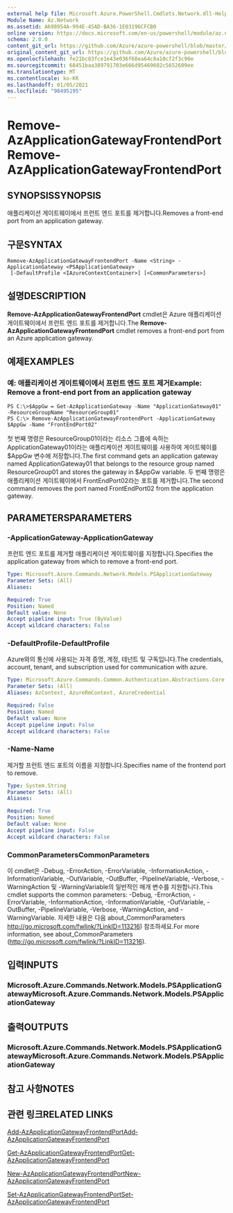 ```yaml
---
external help file: Microsoft.Azure.PowerShell.Cmdlets.Network.dll-Help.xml
Module Name: Az.Network
ms.assetid: A698954A-994E-45AD-BA36-1E03196CFCB0
online version: https://docs.microsoft.com/en-us/powershell/module/az.network/remove-azapplicationgatewayfrontendport
schema: 2.0.0
content_git_url: https://github.com/Azure/azure-powershell/blob/master/src/Network/Network/help/Remove-AzApplicationGatewayFrontendPort.md
original_content_git_url: https://github.com/Azure/azure-powershell/blob/master/src/Network/Network/help/Remove-AzApplicationGatewayFrontendPort.md
ms.openlocfilehash: fe21bc83fce1e43e036f68ea64c8a10cf2f3c90e
ms.sourcegitcommit: 68451baa389791703e666d95469602c5652609ee
ms.translationtype: MT
ms.contentlocale: ko-KR
ms.lasthandoff: 01/05/2021
ms.locfileid: "98495195"
---
```

# <span data-ttu-id="a89a3-101">Remove-AzApplicationGatewayFrontendPort</span><span class="sxs-lookup"><span data-stu-id="a89a3-101">Remove-AzApplicationGatewayFrontendPort</span></span>

## <span data-ttu-id="a89a3-102">SYNOPSIS</span><span class="sxs-lookup"><span data-stu-id="a89a3-102">SYNOPSIS</span></span>
<span data-ttu-id="a89a3-103">애플리케이션 게이트웨이에서 프런트 엔드 포트를 제거합니다.</span><span class="sxs-lookup"><span data-stu-id="a89a3-103">Removes a front-end port from an application gateway.</span></span>

## <span data-ttu-id="a89a3-104">구문</span><span class="sxs-lookup"><span data-stu-id="a89a3-104">SYNTAX</span></span>

```
Remove-AzApplicationGatewayFrontendPort -Name <String> -ApplicationGateway <PSApplicationGateway>
 [-DefaultProfile <IAzureContextContainer>] [<CommonParameters>]
```

## <span data-ttu-id="a89a3-105">설명</span><span class="sxs-lookup"><span data-stu-id="a89a3-105">DESCRIPTION</span></span>
<span data-ttu-id="a89a3-106">**Remove-AzApplicationGatewayFrontendPort** cmdlet은 Azure 애플리케이션 게이트웨이에서 프런트 엔드 포트를 제거합니다.</span><span class="sxs-lookup"><span data-stu-id="a89a3-106">The **Remove-AzApplicationGatewayFrontendPort** cmdlet removes a front-end port from an Azure application gateway.</span></span>

## <span data-ttu-id="a89a3-107">예제</span><span class="sxs-lookup"><span data-stu-id="a89a3-107">EXAMPLES</span></span>

### <span data-ttu-id="a89a3-108">예: 애플리케이션 게이트웨이에서 프런트 엔드 포트 제거</span><span class="sxs-lookup"><span data-stu-id="a89a3-108">Example: Remove a front-end port from an application gateway</span></span>
```
PS C:\>$AppGw = Get-AzApplicationGateway -Name "ApplicationGateway01" -ResourceGroupName "ResourceGroup01"
PS C:\> Remove-AzApplicationGatewayFrontendPort -ApplicationGateway $AppGw -Name "FrontEndPort02"
```

<span data-ttu-id="a89a3-109">첫 번째 명령은 ResourceGroup01이라는 리소스 그룹에 속하는 ApplicationGateway01이라는 애플리케이션 게이트웨이를 사용하여 게이트웨이를 $AppGw 변수에 저장합니다.</span><span class="sxs-lookup"><span data-stu-id="a89a3-109">The first command gets an application gateway named ApplicationGateway01 that belongs to the resource group named ResourceGroup01 and stores the gateway in $AppGw variable.</span></span>
<span data-ttu-id="a89a3-110">두 번째 명령은 애플리케이션 게이트웨이에서 FrontEndPort02라는 포트를 제거합니다.</span><span class="sxs-lookup"><span data-stu-id="a89a3-110">The second command removes the port named FrontEndPort02 from the application gateway.</span></span>

## <span data-ttu-id="a89a3-111">PARAMETERS</span><span class="sxs-lookup"><span data-stu-id="a89a3-111">PARAMETERS</span></span>

### <span data-ttu-id="a89a3-112">-ApplicationGateway</span><span class="sxs-lookup"><span data-stu-id="a89a3-112">-ApplicationGateway</span></span>
<span data-ttu-id="a89a3-113">프런트 엔드 포트를 제거할 애플리케이션 게이트웨이를 지정합니다.</span><span class="sxs-lookup"><span data-stu-id="a89a3-113">Specifies the application gateway from which to remove a front-end port.</span></span>

```yaml
Type: Microsoft.Azure.Commands.Network.Models.PSApplicationGateway
Parameter Sets: (All)
Aliases:

Required: True
Position: Named
Default value: None
Accept pipeline input: True (ByValue)
Accept wildcard characters: False
```

### <span data-ttu-id="a89a3-114">-DefaultProfile</span><span class="sxs-lookup"><span data-stu-id="a89a3-114">-DefaultProfile</span></span>
<span data-ttu-id="a89a3-115">Azure와의 통신에 사용되는 자격 증명, 계정, 테넌트 및 구독입니다.</span><span class="sxs-lookup"><span data-stu-id="a89a3-115">The credentials, account, tenant, and subscription used for communication with azure.</span></span>

```yaml
Type: Microsoft.Azure.Commands.Common.Authentication.Abstractions.Core.IAzureContextContainer
Parameter Sets: (All)
Aliases: AzContext, AzureRmContext, AzureCredential

Required: False
Position: Named
Default value: None
Accept pipeline input: False
Accept wildcard characters: False
```

### <span data-ttu-id="a89a3-116">-Name</span><span class="sxs-lookup"><span data-stu-id="a89a3-116">-Name</span></span>
<span data-ttu-id="a89a3-117">제거할 프런트 엔드 포트의 이름을 지정합니다.</span><span class="sxs-lookup"><span data-stu-id="a89a3-117">Specifies name of the frontend port to remove.</span></span>

```yaml
Type: System.String
Parameter Sets: (All)
Aliases:

Required: True
Position: Named
Default value: None
Accept pipeline input: False
Accept wildcard characters: False
```

### <span data-ttu-id="a89a3-118">CommonParameters</span><span class="sxs-lookup"><span data-stu-id="a89a3-118">CommonParameters</span></span>
<span data-ttu-id="a89a3-119">이 cmdlet은 -Debug, -ErrorAction, -ErrorVariable, -InformationAction, -InformationVariable, -OutVariable, -OutBuffer, -PipelineVariable, -Verbose, -WarningAction 및 -WarningVariable의 일반적인 매개 변수를 지원합니다.</span><span class="sxs-lookup"><span data-stu-id="a89a3-119">This cmdlet supports the common parameters: -Debug, -ErrorAction, -ErrorVariable, -InformationAction, -InformationVariable, -OutVariable, -OutBuffer, -PipelineVariable, -Verbose, -WarningAction, and -WarningVariable.</span></span> <span data-ttu-id="a89a3-120">자세한 내용은 다음 about_CommonParameters http://go.microsoft.com/fwlink/?LinkID=113216) 참조하세요.</span><span class="sxs-lookup"><span data-stu-id="a89a3-120">For more information, see about_CommonParameters (http://go.microsoft.com/fwlink/?LinkID=113216).</span></span>

## <span data-ttu-id="a89a3-121">입력</span><span class="sxs-lookup"><span data-stu-id="a89a3-121">INPUTS</span></span>

### <span data-ttu-id="a89a3-122">Microsoft.Azure.Commands.Network.Models.PSApplicationGateway</span><span class="sxs-lookup"><span data-stu-id="a89a3-122">Microsoft.Azure.Commands.Network.Models.PSApplicationGateway</span></span>

## <span data-ttu-id="a89a3-123">출력</span><span class="sxs-lookup"><span data-stu-id="a89a3-123">OUTPUTS</span></span>

### <span data-ttu-id="a89a3-124">Microsoft.Azure.Commands.Network.Models.PSApplicationGateway</span><span class="sxs-lookup"><span data-stu-id="a89a3-124">Microsoft.Azure.Commands.Network.Models.PSApplicationGateway</span></span>

## <span data-ttu-id="a89a3-125">참고 사항</span><span class="sxs-lookup"><span data-stu-id="a89a3-125">NOTES</span></span>

## <span data-ttu-id="a89a3-126">관련 링크</span><span class="sxs-lookup"><span data-stu-id="a89a3-126">RELATED LINKS</span></span>

[<span data-ttu-id="a89a3-127">Add-AzApplicationGatewayFrontendPort</span><span class="sxs-lookup"><span data-stu-id="a89a3-127">Add-AzApplicationGatewayFrontendPort</span></span>](./Add-AzApplicationGatewayFrontendPort.md)

[<span data-ttu-id="a89a3-128">Get-AzApplicationGatewayFrontendPort</span><span class="sxs-lookup"><span data-stu-id="a89a3-128">Get-AzApplicationGatewayFrontendPort</span></span>](./Get-AzApplicationGatewayFrontendPort.md)

[<span data-ttu-id="a89a3-129">New-AzApplicationGatewayFrontendPort</span><span class="sxs-lookup"><span data-stu-id="a89a3-129">New-AzApplicationGatewayFrontendPort</span></span>](./New-AzApplicationGatewayFrontendPort.md)

[<span data-ttu-id="a89a3-130">Set-AzApplicationGatewayFrontendPort</span><span class="sxs-lookup"><span data-stu-id="a89a3-130">Set-AzApplicationGatewayFrontendPort</span></span>](./Set-AzApplicationGatewayFrontendPort.md)


